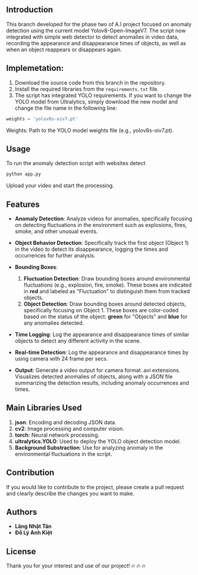 ## Introduction
This branch developed for the phase two of A.I project focused on anomaly detection using the current model Yolov8-Open-ImageV7. The script now integrated with simple web detector to detect anomalies in video data, recording the appearance and disappearance times of objects, as well as when an object reappears or disappears again.

## Implemetation:
1. Download the source code from this branch in the repository.
2. Install the required libraries from the `requirements.txt` file.
3. The script has integrated YOLO requirements. If you want to change the YOLO model from Ultralytics, simply download the new model and change the file name in the following line:

```python
weights = 'yolov8s-oiv7.pt'
```
Weights: Path to the YOLO model weights file (e.g., yolov8s-oiv7.pt).

## Usage
To run the anomaly detection script with websites detect
```python
python app.py 
```
Upload your video and start the processing.

## Features

- **Anomaly Detection**: Analyze videos for anomalies, specifically focusing on detecting fluctuations in the environment such as explosions, fires, smoke, and other unusual events.
  
- **Object Behavior Detection**: Specifically track the first object (Object 1) in the video to detect its disappearance, logging the times and occurrences for further analysis.

- **Bounding Boxes**:
  1. **Fluctuation Detection**: Draw bounding boxes around environmental fluctuations (e.g., explosion, fire, smoke). These boxes are indicated in **red** and labeled as "Fluctuation" to distinguish them from tracked objects.
  2. **Object Detection**: Draw bounding boxes around detected objects, specifically focusing on Object 1. These boxes are color-coded based on the status of the object: **green** for "Objects" and **blue** for any anomalies detected.

- **Time Logging**: Log the appearance and disappearance times of similar objects to detect any different activity in the scene.
- **Real-time Detection**: Log the appearance and disappearance times by using camera with 24 frame per secs.
- **Output**: Generate a video output for camera format .avi extensions. Visualizes detected anomalies of objects, along with a JSON file summarizing the detection results, including anomaly occurrences and times.

## Main Libraries Used
1. **json**: Encoding and decoding JSON data.
2. **cv2**: Image processing and computer vision.
3. **torch**: Neural network processing.
4. **ultralytics.YOLO**: Used to deploy the YOLO object detection model.
5. **Background Substraction**: Use for analyzing anomaly in the environmental fluctuations in the script.

## Contribution
If you would like to contribute to the project, please create a pull request and clearly describe the changes you want to make.

## Authors
- **Lăng Nhật Tân**
- **Đỗ Lý Anh Kiệt**

## License
Thank you for your interest and use of our project! 🔥 🔥 🔥 
